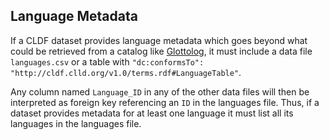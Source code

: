 ## Language Metadata

If a CLDF dataset provides language metadata which goes beyond what could be
retrieved from a catalog like [Glottolog](http://glottolog.org), it must
include a data file `languages.csv` or a table with `"dc:conformsTo": "http://cldf.clld.org/v1.0/terms.rdf#LanguageTable"`.

Any column named `Language_ID` in any of the other data files will then be
interpreted as foreign key referencing an `ID` in the languages file. Thus,
if a dataset provides metadata for at least one language it must list all its
languages in the languages file.
